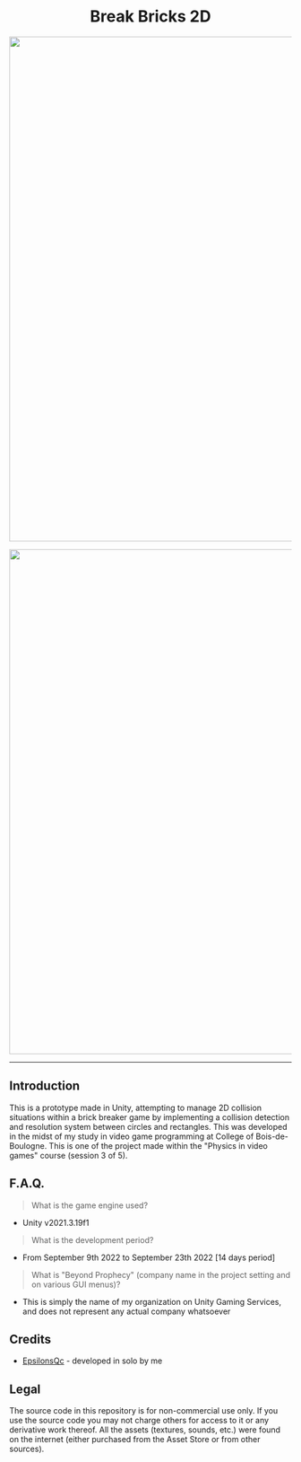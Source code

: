 <h1 align="center">Break Bricks 2D</h1>
<p align="center"><img width="900" src="https://user-images.githubusercontent.com/11299907/221752415-0a671ec8-1b67-48e2-8abb-4036037cd438.png"></p>
<p align="center"><img width="900" src="https://user-images.githubusercontent.com/11299907/221752418-4ebf834c-debf-4259-855a-97d0afb98bdf.png"></p>

---

## Introduction
This is a prototype made in Unity, attempting to manage 2D collision situations within a brick breaker game by implementing a collision detection and resolution system between circles and rectangles. This was developed in the midst of my study in video game programming at College of Bois-de-Boulogne. This is one of the project made within the "Physics in video games" course (session 3 of 5).

## F.A.Q.

> What is the game engine used?
- Unity v2021.3.19f1

> What is the development period?
- From September 9th 2022 to September 23th 2022 [14 days period]

> What is "Beyond Prophecy" (company name in the project setting and on various GUI menus)?
- This is simply the name of my organization on Unity Gaming Services, and does not represent any actual company whatsoever

## Credits
- [EpsilonsQc](https://github.com/EpsilonsQc) - developed in solo by me

## Legal
The source code in this repository is for non-commercial use only. If you use the source code you may not charge others for access to it or any derivative work thereof. All the assets (textures, sounds, etc.) were found on the internet (either purchased from the Asset Store or from other sources).
